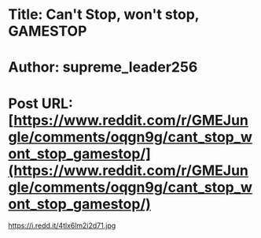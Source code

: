 # Title: Can't Stop, won't stop, GAMESTOP
# Author: supreme_leader256
# Post URL: [https://www.reddit.com/r/GMEJungle/comments/oqgn9g/cant_stop_wont_stop_gamestop/](https://www.reddit.com/r/GMEJungle/comments/oqgn9g/cant_stop_wont_stop_gamestop/)


https://i.redd.it/4tlx6lm2i2d71.jpg
